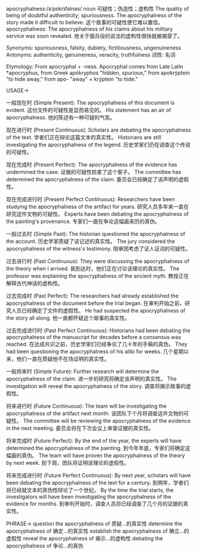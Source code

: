 apocryphalness:/əˈpɒkrɪfəlnəs/
noun
可疑性；伪造性；虚构性
The quality of being of doubtful authenticity; spuriousness.
The apocryphalness of the story made it difficult to believe.  这个故事的可疑性使它难以置信。
apocryphalness:  The apocryphalness of his claims about his military service was soon revealed. 他关于服兵役的说法的虚构性很快就被揭穿了。

Synonyms: spuriousness, falsity, dubiety, fictitiousness, ungenuineness
Antonyms: authenticity, genuineness, veracity, truthfulness
词性: 名词


Etymology:
From apocryphal + -ness.  Apocryphal comes from Late Latin *apocryphus, from Greek apókryphos "hidden, spurious," from apokrýptein "to hide away," from apo- "away" + krýptein "to hide."


USAGE->

一般现在时 (Simple Present):
The apocryphalness of this document is evident. 这份文件的可疑性是显而易见的。
His statement has an air of apocryphalness. 他的陈述有一种可疑的气氛。


现在进行时 (Present Continuous):
Scholars are debating the apocryphalness of the text. 学者们正在辩论这篇文本的真实性。
Historians are still investigating the apocryphalness of the legend.  历史学家们仍在调查这个传说的可疑性。


现在完成时 (Present Perfect):
The apocryphalness of the evidence has undermined the case.  证据的可疑性损害了这个案子。
The committee has determined the apocryphalness of the claim. 委员会已经确定了该声明的虚假性。


现在完成进行时 (Present Perfect Continuous):
Researchers have been studying the apocryphalness of the artifact for years.  研究人员多年来一直在研究这件文物的可疑性。
Experts have been debating the apocryphalness of the painting's provenance.  专家们一直在争论这幅画来历的真伪。


一般过去时 (Simple Past):
The historian questioned the apocryphalness of the account. 历史学家质疑了该记述的真实性。
The jury considered the apocryphalness of the witness's testimony. 陪审团考虑了证人证词的可疑性。


过去进行时 (Past Continuous):
They were discussing the apocryphalness of the theory when I arrived. 我到达时，他们正在讨论该理论的真实性。
The professor was explaining the apocryphalness of the ancient myth. 教授正在解释古代神话的虚构性。


过去完成时 (Past Perfect):
The researchers had already established the apocryphalness of the document before the trial began.  在审判开始之前，研究人员已经确定了文件的虚假性。
He had suspected the apocryphalness of the story all along.  他一直都怀疑这个故事的真实性。


过去完成进行时 (Past Perfect Continuous):
Historians had been debating the apocryphalness of the manuscript for decades before a consensus was reached. 在达成共识之前，历史学家们已经争论了几十年的手稿的真伪。
They had been questioning the apocryphalness of his alibi for weeks. 几个星期以来，他们一直在质疑他不在场证明的真实性。


一般将来时 (Simple Future):
Further research will determine the apocryphalness of the claim.  进一步的研究将确定该声明的真实性。
The investigation will reveal the apocryphalness of the story. 调查将揭示故事的虚假性。


将来进行时 (Future Continuous):
The team will be investigating the apocryphalness of the artifact next month. 该团队下个月将调查这件文物的可疑性。
The committee will be reviewing the apocryphalness of the evidence in the next meeting. 委员会将在下次会议上审查证据的真实性。


将来完成时 (Future Perfect):
By the end of the year, the experts will have determined the apocryphalness of the painting. 到今年年底，专家们将确定这幅画的真伪。
The team will have proven the apocryphalness of the theory by next week. 到下周，团队将证明该理论的虚假性。


将来完成进行时 (Future Perfect Continuous):
By next year, scholars will have been debating the apocryphalness of the text for a century. 到明年，学者们将已经就文本的真伪性辩论了一个世纪。
By the time the trial starts, the investigators will have been investigating the apocryphalness of the evidence for months.  到审判开始时，调查人员将已经调查了几个月的证据的真实性。


PHRASE->
question the apocryphalness of  质疑…的真实性
determine the apocryphalness of  确定…的真实性
establish the apocryphalness of  确立…的虚假性
reveal the apocryphalness of  揭示…的虚构性
debating the apocryphalness of  争论…的真伪


